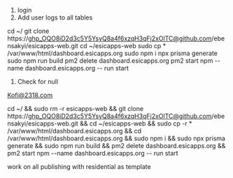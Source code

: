 1. login
2. Add user logs to all tables


cd ~/
git clone https://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@github.com/ebensakyi/esicapps-web.git
cd ~/esicapps-web
sudo cp * /var/www/html/dashboard.esicapps.org
sudo npm i
npx prisma generate
sudo npm run build
pm2 delete dashboard.esicapps.org
pm2 start npm --name dashboard.esicapps.org -- run start




1. Check for null


Kofi@2318.com



cd ~/ && sudo rm -r  esicapps-web && git clone https://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@github.com/ebensakyi/esicapps-web.git && cd ~/esicapps-web && sudo cp -r * /var/www/html/dashboard.esicapps.org && cd  /var/www/html/dashboard.esicapps.org && sudo npm i && sudo npx prisma generate && sudo npm run build && pm2 delete dashboard.esicapps.org && pm2 start npm --name dashboard.esicapps.org -- run start






work on all publishing with  residential as template